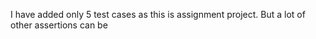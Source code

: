 I have added only 5 test cases as this is assignment project. But a lot of other assertions can be 
